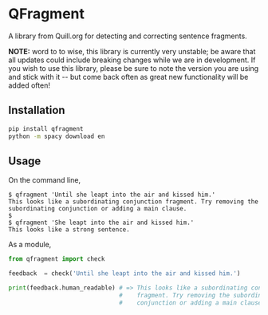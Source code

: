 # QFragment 

A library from Quill.org for detecting and correcting sentence fragments.

**NOTE:** word to to wise, this library is currently very unstable; be aware
that all updates could include breaking changes while we are in development.  If
you wish to use this library, please be sure to note the version you are using
and stick with it -- but come back often as great new functionality will be
added often!

## Installation

```bash
pip install qfragment
python -m spacy download en
```



## Usage

On the command line,
```
$ qfragment 'Until she leapt into the air and kissed him.'
This looks like a subordinating conjunction fragment. Try removing the
subordinating conjunction or adding a main clause.
$
$ qfragment 'She leapt into the air and kissed him.'
This looks like a strong sentence.
```

As a module,
```py
from qfragment import check

feedback  = check('Until she leapt into the air and kissed him.')

print(feedback.human_readable) # => This looks like a subordinating conjunction
                               #    fragment. Try removing the subordinating
                               #    conjunction or adding a main clause.
```

